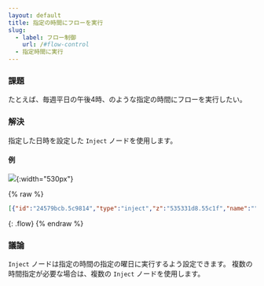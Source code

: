 ```yaml
---
layout: default
title: 指定の時間にフローを実行
slug:
  - label: フロー制御
    url: /#flow-control
  - 指定時間に実行
---
```


### 課題

たとえば、毎週平日の午後4時、のような指定の時間にフローを実行したい。

### 解決

指定した日時を設定した <code class="node">Inject</code> ノードを使用します。

#### 例

![](/images/basic/trigger-at-time.png){:width="530px"}

{% raw %}
~~~json
[{"id":"24579bcb.5c9814","type":"inject","z":"535331d8.55c1f","name":"","topic":"","payload":"It is 4pm on a weekday!","payloadType":"str","repeat":"","crontab":"00 16 * * 1,2,3,4,5","once":false,"x":190,"y":660,"wires":[["145b508a.f3325f"]]},{"id":"145b508a.f3325f","type":"debug","z":"535331d8.55c1f","name":"","active":true,"console":"false","complete":"false","x":410,"y":660,"wires":[]}]
~~~
{: .flow}
{% endraw %}

### 議論

<code class="node">Inject</code> ノードは指定の時間の指定の曜日に実行するよう設定できます。
複数の時間指定が必要な場合は、複数の <code class="node">Inject</code> ノードを使用します。
